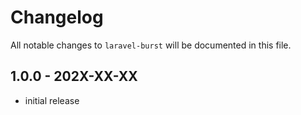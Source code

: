 # Changelog

All notable changes to `laravel-burst` will be documented in this file.

## 1.0.0 - 202X-XX-XX

- initial release
